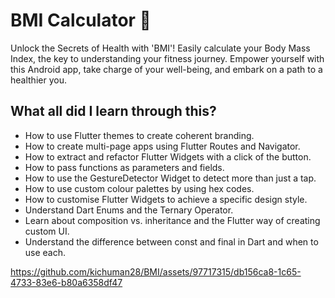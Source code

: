 # BMI Calculator 💪

Unlock the Secrets of Health with 'BMI'! Easily calculate your Body Mass Index, the key to understanding your fitness journey. Empower yourself with this Android app, take charge of your well-being, and embark on a path to a healthier you. 

## What all did I learn through this?

- How to use Flutter themes to create coherent branding.
- How to create multi-page apps using Flutter Routes and Navigator.
- How to extract and refactor Flutter Widgets with a click of the button.
- How to pass functions as parameters and fields.
- How to use the GestureDetector Widget to detect more than just a tap.
- How to use custom colour palettes by using hex codes.
- How to customise Flutter Widgets to achieve a specific design style.
- Understand Dart Enums and the Ternary Operator.
- Learn about composition vs. inheritance and the Flutter way of creating custom UI.
- Understand the difference between const and final in Dart and when to use each.

https://github.com/kichuman28/BMI/assets/97717315/db156ca8-1c65-4733-83e6-b80a6358df47

